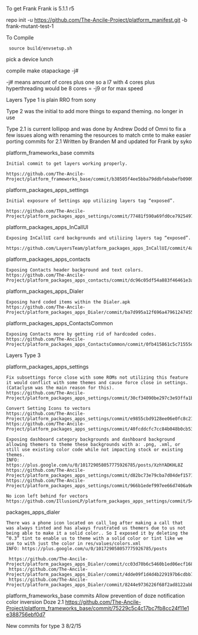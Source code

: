  To get Frank
 Frank is 5.1.1 r5

repo init -u https://github.com/The-Ancile-Project/platform_manifest.git -b frank-mutant-test-1

To Compile

     source build/envsetup.sh

pick a device
     lunch

compile
     make otapackage -j#

-j# means amount of cores plus one so a I7 with 4 cores plus hyperthreading would be 8 cores = -j9 or for max speed


Layers Type 1 is plain RRO from sony

Type 2 was the initial to add more things to expand theming. no longer in use

Type 2.1 is current lollipop and was done by Andrew Dodd of Omni to fix a few issues along with renaming the resources to match cmte to make easier porting
commits for 2.1
Written by Branden M and updated for Frank by syko

  platform_frameworks_base commits

    Initial commit to get layers working properly.
    
    https://github.com/The-Ancile-Project/platform_frameworks_base/commit/b38505f4ee5bba79ddbfebabefb090955d76b773


  platform_packages_apps_settings

    Initial exposure of Settings app utilizing layers tag “exposed”.
    
    https://github.com/The-Ancile-Project/platform_packages_apps_settings/commit/77481f590a69fd0ce7925497c64a53dca697fc35


   platform_packages_apps_InCallUI

    Exposing InCallUI card backgrounds and utilizing layers tag “exposed”.
     https://github.com/LayersTeam/platform_packages_apps_InCallUI/commit/4af8219e3344ca07052215298f6eff2b879bb62d
    
   platform_packages_apps_contacts

    Exposing Contacts header background and text colors. 
    https://github.com/The-Ancile-Project/platform_packages_apps_contacts/commit/dc96c05df54a883f46461e3a514693c175337649
    
   platform_packages_apps_Dialer
   
    Exposing hard coded items within the Dialer.apk
    https://github.com/The-Ancile-Project/platform_packages_apps_Dialer/commit/ba7d995a12f696a479612474558996bbddfb66f6
   
   platform_packages_apps_ContactsCommon

    Exposing Contacts more by getting rid of hardcoded codes.
    https://github.com/The-Ancile-Project/platform_packages_apps_ContactsCommon/commit/0fb415861c5c71555d61a23e1f04153e096980b2
    
Layers Type 3

   platform_packages_apps_settings
    
    Fix subsettings force close with some ROMs not utilizing this feature it would conflict with some themes and cause force close in settings.(Cataclysm was the main reason for this).
    https://github.com/The-Ancile-Project/platform_packages_apps_settings/commit/30cf34090be297c3e93ffa1b0141a07912a8bfb6
    
    Convert Setting Icons to vectors
    https://github.com/The-Ancile-Project/platform_packages_apps_settings/commit/e9855cbd9128ee06e0fc8c211631eb10aa2e7b9f
    https://github.com/The-Ancile-Project/platform_packages_apps_settings/commit/40fcddcfc7cc84b048b0cb5369df4c1d78c45173
       
    Exposing dashboard category backgrounds and dashboard background allowing themers to theme these backgrounds with a: .png, .xml, or still use existing color code while not impacting stock or existing themes. 
    INFO:  https://plus.google.com/u/0/101729058057775926785/posts/XzhYADKHL8Z
    https://github.com/The-Ancile-Project/platform_packages_apps_settings/commit/d82bc73e79cba7d04def1571656d42e972d9aa27
    https://github.com/The-Ancile-Project/platform_packages_apps_settings/commit/966b1edef997ee66d7406a9edf737bc85c9601e7
    
    No icon left behind for vectors
    https://github.com/IllusionLP/platform_packages_apps_settings/commit/54a9a7c3ed3b0702cea21a916c8d909c85cf32a9
    
packages_apps_dialer

    There was a phone icon located on call_log after making a call that was always tinted and has always frustrated us themers due to us not being able to make it a solid color.. So I exposed it by deleting the “0.3” tint to enable us to theme with a solid color or tint like we use to with just the color in res/values/colors.xml 
    INFO: https://plus.google.com/u/0/101729058057775926785/posts

     https://github.com/The-Ancile-Project/platform_packages_apps_Dialer/commit/cc03d70b6c5460b1ed06ecf16825a4340139b8db
     https://github.com/The-Ancile-Project/platform_packages_apps_Dialer/commit/4dde09f1d4d4b229197b6cdbb7a5794f95f6a5e5
     https://github.com/The-Ancile-Project/platform_packages_apps_Dialer/commit/8244e9736226f68f2ad8122abb8a90223cd8beec
     
 platform_frameworks_base commits
    Allow prevention of doze notification color inversion Doze 2.1
    https://github.com/The-Ancile-Project/platform_frameworks_base/commit/75229c5c4c17bc7fb8cc24f11e1e388756ebf0d7
    
New commits for type 3 8/2/15
    

